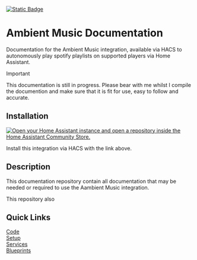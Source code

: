[![Static Badge](https://img.shields.io/badge/HACS-Custom-41BDF5?style=for-the-badge&logo=homeassistantcommunitystore&logoColor=white)](https://github.com/hacs/integration)  

# Ambient Music Documentation

Documentation for the Ambient Music integration, available via HACS to autonomously play spotify playlists on supported players via Home Assistant.

> [!IMPORTANT]
> This documentation is still in progress.
> Please bear with me whilst I compile the documention and make sure that it is fit for use, easy to follow and accurate.

## Installation

[![Open your Home Assistant instance and open a repository inside the Home Assistant Community Store.](https://my.home-assistant.io/badges/hacs_repository.svg)](https://my.home-assistant.io/redirect/hacs_repository/?owner=connochio&repository=ambient_music&category=Integration)

Install this integration via HACS with the link above.

## Description

This documentation repository contain all documentation that may be needed or required to use the Aambient Music integration.  

This repository also

## Quick Links

[Code](https://github.com/connochio/ambient_music_documentation/tree/main/Documentation/Code)  
[Setup](https://github.com/connochio/ambient_music_documentation/tree/main/Documentation/Setup)  
[Services](https://github.com/connochio/ambient_music_documentation/tree/main/Documentation/Services)  
[Blueprints](https://github.com/connochio/ambient_music_documentation/tree/main/Documentation/Blueprints)  
